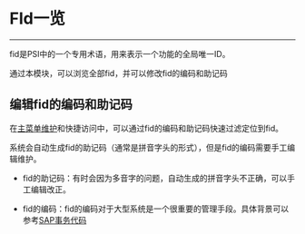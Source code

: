 # FId一览

---

fid是PSI中的一个专用术语，用来表示一个功能的全局唯一ID。

通过本模块，可以浏览全部fid，并可以修改fid的编码和助记码

## 编辑fid的编码和助记码

在[主菜单维护](08-01.md)和快捷访问中，可以通过fid的编码和助记码快速过滤定位到fid。

系统会自动生成fid的助记码（通常是拼音字头的形式），但是fid的编码需要手工编辑维护。

- fid的助记码：有时会因为多音字的问题，自动生成的拼音字头不正确，可以手工编辑改正。

- fid的编码：fid的编码对于大型系统是一个很重要的管理手段。具体背景可以参考[SAP事务代码](https://zhidao.baidu.com/question/129860981.html)

